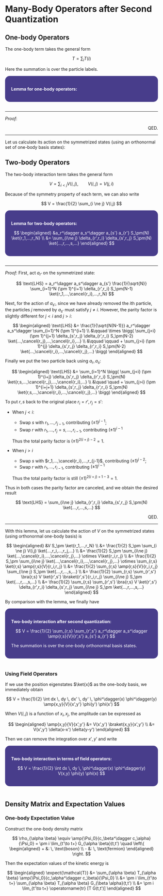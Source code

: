 <style>
    .katex {
        font-size: 1.1em;
    }
    .remark {
        border-radius: 15px;
        padding: 20px;
        background-color: SeaGreen;
        color: White;
    }
    .result {
        border-radius: 15px;
        padding: 20px;
        background-color: DarkSlateBlue;
        color: White;
    }
</style>

# Many-Body Operators after Second Quantization

## One-body Operators

The one-body term takes the general form

$$
T = \sum_{i} T(i)
$$

Here the summation is over the particle labels. 

<div class="result">

**Lemma for one-body operators:**

</div><br>

----

*Proof*:

<div align="right">QED.</div>

----

Let us calculate its action on the symmetrized states (using an orthonormal set of one-body basis states):

## Two-body Operators

The two-body interaction term takes the general form

$$
V = \sum_{i < j} V(i,j),
\qquad V(i,j) = V(j,i)
$$

Because of the symmetry property of each term, we can also write

$$
V = \frac{1}{2} \sum_{i \ne j} V(i,j)
$$

<div class="result">

**Lemma for two-body operators:**

$$
\begin{aligned}
    &a_r^\dagger a_s^\dagger a_{s'} a_{r'}
    S_\pm(N) \ket{r_1,...,r_N}
    \\
    &= \sum_{i\ne j} \delta_{r',r_i} \delta_{s',r_j}
    S_\pm(N) \ket{...,r,...,s,...}
\end{aligned}
$$

</div><br>

----

*Proof*: First, act $a_{r'}$ on the symmetrized state:

$$
\text{LHS}
= a_r^\dagger a_s^\dagger a_{s'} \frac{1}{\sqrt{N}}
\sum_{i=1}^N (\pm 1)^{i+1} \delta_{r',r_i}
S_\pm(N-1) \ket{r_1,...,\cancel{r_i},...,r_N}
$$

Next, for the action of $a_{s'}$, since we have already removed the $i$th particle, the particles $j$ removed by $a_{s'}$ must satisfy $j \ne i$. However, the parity factor is slightly different for $j < i$ and $j > i$:

$$
\begin{aligned}
    \text{LHS}
    &= \frac{1}{\sqrt{N(N-1)}}
    a_r^\dagger a_s^\dagger \sum_{i=1}^N (\pm 1)^{i+1} 
    \\ &\qquad \times \bigg(
        \sum_{j<i} (\pm 1)^{j+1} 
        \delta_{s',r_j} \delta_{r',r_i}
        S_\pm(N-2) \ket{...,\cancel{r_j},...,\cancel{r_i},...}
        \\ &\qquad \qquad +
        \sum_{j>i} (\pm 1)^{j}
        \delta_{s',r_j} \delta_{r',r_i}
        S_\pm(N-2) \ket{...,\cancel{r_i},...,\cancel{r_j},...}
    \bigg)
\end{aligned}
$$

Finally we put the two particle back using $a_r, a_s$:

$$
\begin{aligned}
    \text{LHS} 
    &= \sum_{i=1}^N 
    \bigg(
        \sum_{j<i} (\pm 1)^{i+j} 
        \delta_{s',r_j} \delta_{r',r_i} S_\pm(N) 
        \ket{r,s,...,\cancel{r_j},...,\cancel{r_i},...}
        \\ &\quad \quad +
        \sum_{j>i} (\pm 1)^{i+j+1} 
        \delta_{s',r_j} \delta_{r',r_i} S_\pm(N) 
        \ket{r,s,...,\cancel{r_i},...,\cancel{r_j},...}
    \bigg)
\end{aligned}
$$

To put $r,s$ back to the original place $r_i = r', r_j = s'$:

- When $j < i$:
    
    - Swap $s$ with $r_1,...,r_{j-1}$, contributing $(\pm 1)^{j-1}$;
    - Swap $r$ with $r_1, ...,r_j = s,..., r_{i-1}$, contributing $(\pm 1)^{i-1}$

    Thus the total parity factor is $(\pm 1)^{2(i+j)-2} = 1$.

- When $j > i$

    - Swap $s$ with $r_1,...,\cancel{r_i},...,r_{j-1}$, contributing $(\pm 1)^{j-2}$;
    - Swap $r$ with $r_1, ...,r_{i-1}$, contributing $(\pm 1)^{i-1}$

    Thus the total parity factor is still $(\pm 1)^{2(i+j) +1-3} = 1$.

Thus in both cases the parity factor are canceled, and we obtain the desired result

$$
\text{LHS} = \sum_{i\ne j} \delta_{r',r_i} \delta_{s',r_j}
S_\pm(N) \ket{...,r,...,s,...}
$$

<div align="right">QED.</div>

----

With this lemma, let us calculate the action of $V$ on the symmetrized states (using orthonormal one-body basis) is

$$
\begin{aligned}
    &V S_\pm \ket{r_1,...,r_N}
    \\
    &= \frac{1}{2} S_\pm \sum_{i \ne j} 
    V(i,j) \ket{...,r_i,...,r_j,...}
    \\
    &= \frac{1}{2} S_\pm \sum_{i\ne j}
    \ket{...,\cancel{r_i},...,\cancel{r_j},...}
    \otimes V\ket{r_i,r_j}
    \\
    &= \frac{1}{2} S_\pm \sum_{i\ne j}
    \ket{...,\cancel{r_i},...,\cancel{r_j},...}
    \otimes \sum_{r,s} \ket{r,s} \amp{r,s}{V}{r_i,r_j}
    \\
    &= \frac{1}{2} \sum_{r,s} \amp{r,s}{V}{r_i,r_j}
    \sum_{i\ne j} S_\pm \ket{...,r,...,s,...}
    \\
    &= \frac{1}{2} \sum_{r,s}
    \sum_{r',s'} \bra{r,s} V 
    \ket{r',s'} \braket{r',s'}{r_i,r_j}
    \sum_{i\ne j} S_\pm \ket{...,r,...,s,...}
    \\
    &= \frac{1}{2} \sum_{r,s}
    \sum_{r',s'} \bra{r,s} V 
    \ket{r',s'} \delta_{r',r_i} \delta_{s',r_j}
    \sum_{i\ne j} S_\pm \ket{...,r,...,s,...}
\end{aligned}
$$

By comparison with the lemma, we finally have

<div class="result">

**Two-body interaction after second quantization:**

$$
V = \frac{1}{2} \sum_{r,s} \sum_{r',s'} 
a_r^\dagger a_s^\dagger
\amp{r,s}{V}{r',s'} a_{s'} a_{r'}
$$

The summation is over the one-body orthonormal basis states. 

</div><br>

### Using Field Operators

If we use the position eigenstates $\ket{x}$ as the one-body basis, we immediately obtain

$$
V = \frac{1}{2} \int dx \, dy \, dx' \, dy' \,
\phi^\dagger(x) \phi^\dagger(y) \amp{x,y}{V}{x',y'}
\phi(y') \phi(x')
$$

When $V(i,j)$ is a function of $x_i, x_j$, the amplitude can be expressed as

$$
\begin{aligned}
    \amp{x,y}{V}{x',y'}
    &= V(x',y') \braket{x,y}{x',y'}
    \\
    &= V(x',y') \delta(x-x') \delta(y-y')
\end{aligned}
$$

Then we can remove the integration over $x', y'$ and write

<div class="result">

**Two-body interaction in terms of field operators:**

$$
V = \frac{1}{2} \int dx \, dy \, 
\phi^\dagger(x) \phi^\dagger(y) V(x,y)
\phi(y) \phi(x)
$$

</div><br>

## Density Matrix and Expectation Values

### One-body Expectation Value

Construct the one-body density matrix

$$
\rho_{\alpha \beta}
\equiv \amp{\Psi_0}{c_\beta^\dagger c_\alpha}{\Psi_0}
= \pm i \lim_{t'\to t+} G_{\alpha \beta}(t,t')
\quad \left\{ \begin{aligned}
    + &: \, \text{boson} \\
    - &: \, \text{fermion}
\end{aligned} \right.
$$

Then the expectation values of the kinetic energy is

$$
\begin{aligned}
    \expect{\mathcal{T}} 
    &= \sum_{\alpha \beta} T_{\alpha \beta}
    \amp{\Psi_0}{c_\alpha^\dagger c_\beta}{\Psi_0}
    \\
    &= \pm i \lim_{t'\to t+} \sum_{\alpha \beta} T_{\alpha \beta}
    G_{\beta \alpha}(t,t')
    \\
    &= \pm i \lim_{t'\to t+} \operatorname{tr} [T G(t,t')]
\end{aligned}
$$
